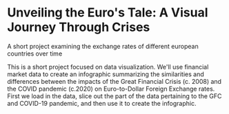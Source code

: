 # Unveiling the Euro's Tale: A Visual Journey Through Crises
A short project examining the exchange rates of different european countries over time

This is a short project focused on data visualization. We'll use financial market data to create an infographic summarizing the similarities and differences between the impacts of the Great Financial Crisis (c. 2008) and the COVID pandemic (c.2020) on Euro-to-Dollar Foreign Exchange rates. First we load in the data, slice out the part of the data pertaining to the GFC and COVID-19 pandemic, and then use it to create the infographic.
